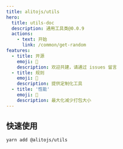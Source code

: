 ```yaml
---
title: alitojs/utils
hero:
  title: utils-doc
  description: 通用工具类@0.0.9
  actions:
    - text: 开始
      link: /common/get-random
features:
  - title: 开源
    emoji: 💎
    description: 欢迎共建，请通过 issues 留言
  - title: 规则
    emoji: 🌈
    description: 提供定制化工具
  - title: '性能'
    emoji: 🚀
    description: 最大化减少打包大小
---
```


## 快速使用

```bath
yarn add @alitojs/utils
```
